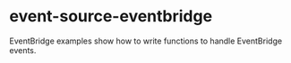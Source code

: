 # event-source-eventbridge
EventBridge examples show how to write functions to handle EventBridge events.
